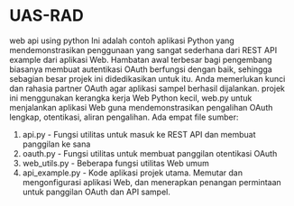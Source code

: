 # UAS-RAD
web api using python
Ini adalah contoh aplikasi Python yang mendemonstrasikan penggunaan yang sangat sederhana dari REST API example dari aplikasi Web.
Hambatan awal terbesar bagi pengembang biasanya membuat autentikasi OAuth berfungsi dengan baik, sehingga sebagian besar projek ini didedikasikan untuk itu.
Anda memerlukan kunci dan rahasia partner OAuth agar aplikasi sampel berhasil dijalankan.
projek ini menggunakan kerangka kerja Web Python kecil, web.py untuk menjalankan aplikasi Web guna mendemonstrasikan pengalihan OAuth lengkap, otentikasi, aliran pengalihan.
Ada empat file sumber:
1. api.py - Fungsi utilitas untuk masuk ke REST API dan membuat panggilan ke sana
2. oauth.py - Fungsi utilitas untuk membuat panggilan otentikasi OAuth
3. web_utils.py - Beberapa fungsi utilitas Web umum
4. api_example.py - Kode aplikasi projek utama. Memutar dan mengonfigurasi aplikasi Web, dan menerapkan penangan permintaan untuk panggilan OAuth dan API sampel.

